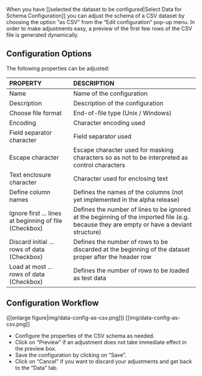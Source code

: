 When you have [[selected the dataset to be configured|Select Data for Schema Configuration]] you can adjust the schema of a CSV dataset by choosing the option “as CSV”  from the “Edit configuration” pop-up menu. In order to make adjustments easy, a preview of the first few rows of the CSV file is generated dynamically.

## Configuration Options

The following properties can be adjusted:

PROPERTY 			| DESCRIPTION
:-------------------------------|:----------------------------------------
Name     			| Name of the configuration
Description  			|  Description of the configuration
Choose file format  		|  End-of-file type (Unix / Windows)
Encoding  			|  Character encoding used
Field separator character  	|  Field separator used
Escape character  		|  Escape character used for masking characters so as not to be interpreted as control characters
Text enclosure character  	|  Character used for enclosing text
Define column names  		|  Defines the names of the columns (not yet implemented in the alpha release)
Ignore first ... lines at beginning of file (Checkbox)  |  Defines the number of lines to be ignored at the beginning of the imported file (e.g. because they are empty or have a deviant structure)
Discard initial ... rows of data (Checkbox)  |  Defines the number of rows to be discarded at the beginning of the dataset proper after the header row
Load at most ... rows of data (Checkbox)  |  Defines the number of rows to be loaded as test data



## Configuration Workflow

([[enlarge figure|img/data-config-as-csv.png]])
[[img/data-config-as-csv.png]]

* Configure the properties of the CSV schema as needed.
* Click on “Preview” if an adjustment does not take immediate effect in the preview box.
* Save the configuration by clicking on “Save”.
* Click on “Cancel” if you want to discard your adjustments and get back to the “Data” tab.